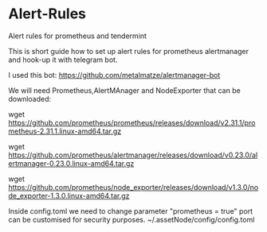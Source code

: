 # Alert-Rules
Alert rules for prometheus and tendermint 

This is short guide how to set up alert rules for prometheus alertmanager and hook-up it with telegram bot.

I used this bot:
https://github.com/metalmatze/alertmanager-bot

We will need Prometheus,AlertMAnager and NodeExporter that can be downloaded:

wget https://github.com/prometheus/prometheus/releases/download/v2.31.1/prometheus-2.31.1.linux-amd64.tar.gz

wget https://github.com/prometheus/alertmanager/releases/download/v0.23.0/alertmanager-0.23.0.linux-amd64.tar.gz

wget https://github.com/prometheus/node_exporter/releases/download/v1.3.0/node_exporter-1.3.0.linux-amd64.tar.gz

Inside config.toml we need to change parameter "prometheus = true" port can be customised for security purposes.
~/.assetNode/config/config.toml 


